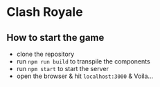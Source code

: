 # Clash Royale

## How to start the game

* clone the repository
* run `npm run build` to transpile the components
* run `npm start` to start the server
* open the browser & hit `localhost:3000` & Voila...
